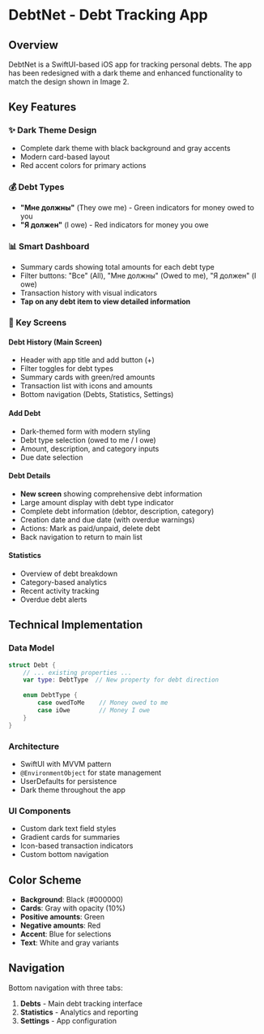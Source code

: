 # DebtNet - Debt Tracking App

## Overview
DebtNet is a SwiftUI-based iOS app for tracking personal debts. The app has been redesigned with a dark theme and enhanced functionality to match the design shown in Image 2.

## Key Features

### ✨ Dark Theme Design
- Complete dark theme with black background and gray accents
- Modern card-based layout
- Red accent colors for primary actions

### 💰 Debt Types
- **"Мне должны"** (They owe me) - Green indicators for money owed to you
- **"Я должен"** (I owe) - Red indicators for money you owe

### 📊 Smart Dashboard
- Summary cards showing total amounts for each debt type
- Filter buttons: "Все" (All), "Мне должны" (Owed to me), "Я должен" (I owe)
- Transaction history with visual indicators
- **Tap on any debt item to view detailed information**

### 🎯 Key Screens

#### Debt History (Main Screen)
- Header with app title and add button (+)
- Filter toggles for debt types
- Summary cards with green/red amounts
- Transaction list with icons and amounts
- Bottom navigation (Debts, Statistics, Settings)

#### Add Debt
- Dark-themed form with modern styling
- Debt type selection (owed to me / I owe)
- Amount, description, and category inputs
- Due date selection

#### Debt Details
- **New screen** showing comprehensive debt information
- Large amount display with debt type indicator
- Complete debt information (debtor, description, category)
- Creation date and due date (with overdue warnings)
- Actions: Mark as paid/unpaid, delete debt
- Back navigation to return to main list

#### Statistics
- Overview of debt breakdown
- Category-based analytics
- Recent activity tracking
- Overdue debt alerts

## Technical Implementation

### Data Model
```swift
struct Debt {
    // ... existing properties ...
    var type: DebtType  // New property for debt direction
    
    enum DebtType {
        case owedToMe    // Money owed to me
        case iOwe        // Money I owe
    }
}
```

### Architecture
- SwiftUI with MVVM pattern
- `@EnvironmentObject` for state management
- UserDefaults for persistence
- Dark theme throughout the app

### UI Components
- Custom dark text field styles
- Gradient cards for summaries
- Icon-based transaction indicators
- Custom bottom navigation

## Color Scheme
- **Background**: Black (#000000)
- **Cards**: Gray with opacity (10%)
- **Positive amounts**: Green
- **Negative amounts**: Red
- **Accent**: Blue for selections
- **Text**: White and gray variants

## Navigation
Bottom navigation with three tabs:
1. **Debts** - Main debt tracking interface
2. **Statistics** - Analytics and reporting
3. **Settings** - App configuration